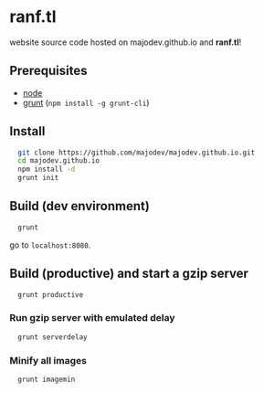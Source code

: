 # ranf.tl

website source code hosted on majodev.github.io and **ranf.tl**!

## Prerequisites
- [node](http://nodejs.org/)
- [grunt](http://gruntjs.com/) (`npm install -g grunt-cli`)

## Install
```bash
  git clone https://github.com/majodev/majodev.github.io.git
  cd majodev.github.io
  npm install -d
  grunt init
```

## Build (dev environment)
```bash
  grunt
```

go to `localhost:8080`.

## Build (productive) and start a gzip server
```bash
  grunt productive
```

### Run gzip server with emulated delay
```bash
  grunt serverdelay
```

### Minify all images
```bash
  grunt imagemin
```
